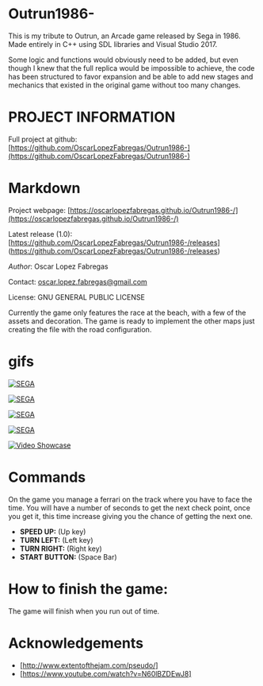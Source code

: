# Outrun1986-
 This is my tribute to Outrun, an Arcade game released by Sega in 1986. Made entirely in C++ using SDL libraries and Visual Studio 2017.
  
Some logic and functions would obviously need to be added, but even though I knew that the full replica would be impossible to achieve, the code has been structured to favor expansion and be able to add new stages and mechanics that existed in the original game without too many changes. 

# PROJECT INFORMATION
  
 Full project at github: [https://github.com/OscarLopezFabregas/Outrun1986-](https://github.com/OscarLopezFabregas/Outrun1986-) 
  
# Markdown
 Project webpage: [https://oscarlopezfabregas.github.io/Outrun1986-/](https://oscarlopezfabregas.github.io/Outrun1986-/)
  
  Latest release (1.0): [https://github.com/OscarLopezFabregas/Outrun1986-/releases] (https://github.com/OscarLopezFabregas/Outrun1986-/releases)
  
 *Author*: Oscar Lopez Fabregas
 
 Contact: oscar.lopez.fabregas@gmail.com
  
 License: GNU GENERAL PUBLIC LICENSE
  
 Currently the game only features the race at the beach, with a few of the assets and decoration. The game
 is ready to implement the other maps just creating the file with the road configuration.
 
 # gifs 
 
  [![SEGA](https://i.gyazo.com/e34258496716e1c52d5838a782c28d63.gif)](https://gyazo.com/e34258496716e1c52d5838a782c28d63 "Sega Animation")
  
   [![SEGA](https://i.gyazo.com/e22a60ff8b7348837376fa0247381799.gif)](https://gyazo.com/e22a60ff8b7348837376fa0247381799 "Start Animation")
  
  [![SEGA](https://i.gyazo.com/ff80326c64299397deb0358bd513d592.gif)](https://gyazo.com/ff80326c64299397deb0358bd513d592 "Music Select Animation")
  
   [![SEGA](https://i.gyazo.com/6fc8228d41db504277acdd926f3d7885.gif)](https://gyazo.com/6fc8228d41db504277acdd926f3d7885  "Start Race")
  
   [![Video Showcase](https://i.gyazo.com/9fe2d5df4b65161caf7bf007866e5fce.gif)](https://gyazo.com/9fe2d5df4b65161caf7bf007866e5fce "Colisions")
  
# Commands
 On the game you manage a ferrari on the track where you have to face the time. You will have a number of seconds to get the next check point, once you get it, this time increase giving you the chance of getting the next one.
  
 * **SPEED UP:** (Up key)
 * **TURN LEFT:** (Left key)
 * **TURN RIGHT:** (Right key)
 * **START BUTTON:** (Space Bar)
 
 # How to finish the game:
 
 The game will finish when you run out of time.

# Acknowledgements
 * [http://www.extentofthejam.com/pseudo/]
 * [https://www.youtube.com/watch?v=N60lBZDEwJ8]
